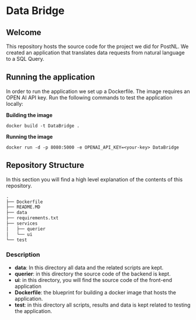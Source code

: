 # Data Bridge

## Welcome
This repository hosts the source code for the project we did for PostNL. We created an application that translates data requests from natural language to a SQL Query. 

## Running the application
In order to run the application we set up a Dockerfile. The image requires an OPEN AI API key. Run the following commands to test the application locally:

**Building the image**

`docker build -t DataBridge .
`

**Running the image**

`docker run -d -p 8080:5000 -e OPENAI_API_KEY=<your-key> DataBridge
`

## Repository Structure
In this section you will find a high level explanation of the contents of this repository.

```txt
.
├── Dockerfile
├── README.MD
├── data
├── requirements.txt
├── services
│   ├── querier
│   └── ui
└── test
```

### Description

- **data**: In this directory all data and the related scripts are kept.
- **querier**: in this directory the source code of the backend is kept.
- **ui**: in this directory, you will find the source code of the front-end application
- **Dockerfile**: the blueprint for building a docker image that hosts the application.
- **test**: in this directory all scripts, results and data is kept related to testing the application.
